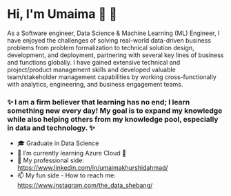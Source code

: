 # Hi, I'm Umaima :raising_hand: 👋

As a Software engineer, Data Science & Machine Learning (ML) Engineer, I have enjoyed the challenges of solving real-world data-driven business problems from problem formalization to technical solution design, development, and deployment, partnering with several key lines of business and functions globally. I have gained extensive technical and project/product management skills and developed valuable team/stakeholder management capabilities by working cross-functionally with analytics, engineering, and business engagement teams. 

### ✨ I am a firm believer that learning has no end; I learn something new every day! My goal is to expand my knowledge while also helping others from my knowledge pool, especially in data and technology. ✨

- :mortar_board: Graduate in Data Science 
- 🌱 I’m currently learning Azure Cloud :thought_balloon:
- :briefcase: My professional side: https://www.linkedin.com/in/umaimakhurshidahmad/
- 📫 My fun side - How to reach me: https://www.instagram.com/the_data_shebang/

<!--
**umaimakhh/umaimakhh** is a  _special_  repository because its `README.md` (this file) appears on your GitHub profile.
# 


-->

